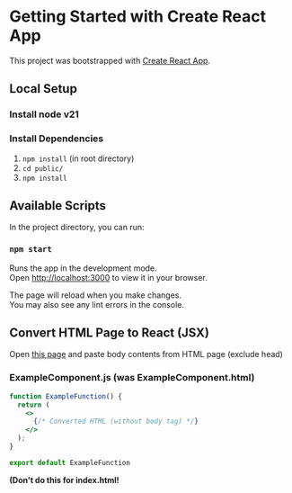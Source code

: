 # Getting Started with Create React App

This project was bootstrapped with [Create React App](https://github.com/facebook/create-react-app).

## Local Setup
### Install node v21
### Install Dependencies
1.  `npm install` (in root directory)
2. `cd public/`
3. `npm install`


## Available Scripts

In the project directory, you can run:

### `npm start`

Runs the app in the development mode.\
Open [http://localhost:3000](http://localhost:3000) to view it in your browser.

The page will reload when you make changes.\
You may also see any lint errors in the console.

## Convert HTML Page to React (JSX)
Open [this page](https://transform.tools/html-to-jsx) and paste body contents from HTML page (exclude head)
### ExampleComponent.js (was ExampleComponent.html)
```jsx
function ExampleFunction() {
  return (
    <>
      {/* Converted HTML (without body tag) */}
    </>
  );
}

export default ExampleFunction
```
**(Don't do this for index.html!**
